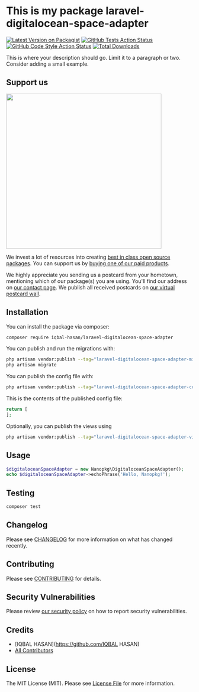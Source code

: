 # This is my package laravel-digitalocean-space-adapter

[![Latest Version on Packagist](https://img.shields.io/packagist/v/iqbal-hasan/laravel-digitalocean-space-adapter.svg?style=flat-square)](https://packagist.org/packages/iqbal-hasan/laravel-digitalocean-space-adapter)
[![GitHub Tests Action Status](https://img.shields.io/github/actions/workflow/status/iqbal-hasan/laravel-digitalocean-space-adapter/run-tests.yml?branch=main&label=tests&style=flat-square)](https://github.com/iqbal-hasan/laravel-digitalocean-space-adapter/actions?query=workflow%3Arun-tests+branch%3Amain)
[![GitHub Code Style Action Status](https://img.shields.io/github/actions/workflow/status/iqbal-hasan/laravel-digitalocean-space-adapter/fix-php-code-style-issues.yml?branch=main&label=code%20style&style=flat-square)](https://github.com/iqbal-hasan/laravel-digitalocean-space-adapter/actions?query=workflow%3A"Fix+PHP+code+style+issues"+branch%3Amain)
[![Total Downloads](https://img.shields.io/packagist/dt/iqbal-hasan/laravel-digitalocean-space-adapter.svg?style=flat-square)](https://packagist.org/packages/iqbal-hasan/laravel-digitalocean-space-adapter)

This is where your description should go. Limit it to a paragraph or two. Consider adding a small example.

## Support us

[<img src="https://github-ads.s3.eu-central-1.amazonaws.com/laravel-digitalocean-space-adapter.jpg?t=1" width="419px" />](https://spatie.be/github-ad-click/laravel-digitalocean-space-adapter)

We invest a lot of resources into creating [best in class open source packages](https://spatie.be/open-source). You can support us by [buying one of our paid products](https://spatie.be/open-source/support-us).

We highly appreciate you sending us a postcard from your hometown, mentioning which of our package(s) you are using. You'll find our address on [our contact page](https://spatie.be/about-us). We publish all received postcards on [our virtual postcard wall](https://spatie.be/open-source/postcards).

## Installation

You can install the package via composer:

```bash
composer require iqbal-hasan/laravel-digitalocean-space-adapter
```

You can publish and run the migrations with:

```bash
php artisan vendor:publish --tag="laravel-digitalocean-space-adapter-migrations"
php artisan migrate
```

You can publish the config file with:

```bash
php artisan vendor:publish --tag="laravel-digitalocean-space-adapter-config"
```

This is the contents of the published config file:

```php
return [
];
```

Optionally, you can publish the views using

```bash
php artisan vendor:publish --tag="laravel-digitalocean-space-adapter-views"
```

## Usage

```php
$digitaloceanSpaceAdapter = new Nanopkg\DigitaloceanSpaceAdapter();
echo $digitaloceanSpaceAdapter->echoPhrase('Hello, Nanopkg!');
```

## Testing

```bash
composer test
```

## Changelog

Please see [CHANGELOG](CHANGELOG.md) for more information on what has changed recently.

## Contributing

Please see [CONTRIBUTING](CONTRIBUTING.md) for details.

## Security Vulnerabilities

Please review [our security policy](../../security/policy) on how to report security vulnerabilities.

## Credits

- [IQBAL HASAN](https://github.com/IQBAL HASAN)
- [All Contributors](../../contributors)

## License

The MIT License (MIT). Please see [License File](LICENSE.md) for more information.
